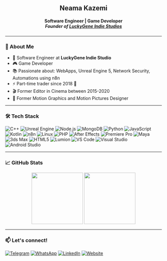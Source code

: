 <h2 align="center">Neama Kazemi</h2>
<h4 align="center" style="margin-bottom: 0;">Software Engineer | Game Developer</h4>
<h5 align="center" style="margin-top: 0;">Founder of <a href="https://www.luckygene.net" target="_blank">LuckyGene Indie Studios</a></h5>

---

### 🧠 About Me
- 🔭 Software Engineer at **LuckyGene Indie Studio**
- 🎮 Game Developer
- 📚 Passionate about: WebApps, Unreal Engine 5, Network Security, Automations using n8n
- ⚡ Part-time trader since 2018 🚀
- 🎬 Former Editor in Cinema between 2015-2020
- 📼 Former Motion Graphics and Motion Pictures Designer

---

### 🛠️ Tech Stack
![C++](https://img.shields.io/badge/C%2B%2B-00599C?style=flat-square&logo=c%2B%2B&logoColor=white)
![Unreal Engine](https://img.shields.io/badge/Unreal-313131?style=flat-square&logo=unrealengine&logoColor=white)
![Node.js](https://img.shields.io/badge/Node.js-339933?style=flat-square&logo=nodedotjs&logoColor=white)
![MongoDB](https://img.shields.io/badge/MongoDB-4EA94B?style=flat-square&logo=mongodb&logoColor=white)
![Python](https://img.shields.io/badge/Python-3776AB?style=flat-square&logo=python&logoColor=white)
![JavaScript](https://img.shields.io/badge/JavaScript-F7DF1E?style=flat-square&logo=javascript&logoColor=black)
![Kotlin](https://img.shields.io/badge/Kotlin-0095D5?style=flat-square&logo=kotlin&logoColor=white)
![n8n](https://img.shields.io/badge/n8n-ef5b25?style=flat-square&logo=n8n&logoColor=white)
![Linux](https://img.shields.io/badge/Linux-FCC624?style=flat-square&logo=linux&logoColor=black)
![PHP](https://img.shields.io/badge/PHP-777BB4?style=flat-square&logo=php&logoColor=white)
![After Effects](https://img.shields.io/badge/After%20Effects-9999FF?style=flat-square&logo=adobe-after-effects&logoColor=white)
![Premiere Pro](https://img.shields.io/badge/Premiere%20Pro-9999FF?style=flat-square&logo=adobe-premiere-pro&logoColor=white)
![Maya](https://img.shields.io/badge/Autodesk%20Maya-00A6D6?style=flat-square&logo=autodesk&logoColor=white)
![3ds Max](https://img.shields.io/badge/3ds%20Max-007ACC?style=flat-square&logo=autodesk&logoColor=white)
![HTML5](https://img.shields.io/badge/HTML5-E34F26?style=flat-square&logo=html5&logoColor=white)
![Lumion](https://img.shields.io/badge/12-Lumion-cyan) 
![VS Code](https://img.shields.io/badge/VS%20Code-007ACC?style=flat-square&logo=visual-studio-code&logoColor=white)
![Visual Studio](https://img.shields.io/badge/Visual%20Studio-5C2D91?style=flat-square&logo=visual-studio&logoColor=white)
![Android Studio](https://img.shields.io/badge/Android%20Studio-3DDC84?style=flat-square&logo=android-studio&logoColor=white)

---

### 📈 GitHub Stats
<p align="center">
  <img src="https://github-readme-stats.vercel.app/api?username=neama&show_icons=true&theme=tokyonight" height="165">
  <img src="https://github-readme-stats.vercel.app/api/top-langs/?username=neama&layout=compact&theme=tokyonight" height="165">
</p>

---

### 📫 Let's connect!
[![Telegram](https://img.shields.io/badge/Telegram-2CA5E0?style=flat-square&logo=telegram&logoColor=white)](https://t.me/neamax)
[![WhatsApp](https://img.shields.io/badge/WhatsApp-25d366?style=flat-square&logo=whatsapp&logoColor=white)](https://wa.me/message/V7AEWSG6B3RAO1)
[![LinkedIn](https://img.shields.io/badge/LinkedIn-0A66C2?style=flat-square&logo=linkedin&logoColor=white)](https://www.linkedin.com/in/neamakazemi/)
[![Website](https://img.shields.io/badge/Website-000000?style=flat-square&logo=About.me&logoColor=white)](https://www.luckygene.net)

